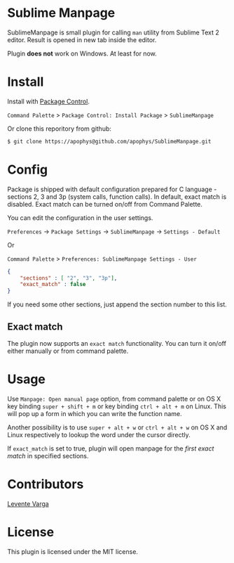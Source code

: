 # Sublime Manpage

SublimeManpage is small plugin for calling `man` utility from
Sublime Text 2 editor. Result is opened in new tab inside the
editor.

Plugin **does not** work on Windows. At least for now.

# Install

Install with [Package Control](http://wbond.net/sublime_packages/package_control).

`Command Palette` > `Package Control: Install Package` > `SublimeManpage`

Or clone this reporitory from github:

```bash
$ git clone https://apophys@github.com/apophys/SublimeManpage.git
```

# Config

Package is shipped with default configuration prepared
for C language - sections 2, 3 and 3p (system calls, function calls).
In default, exact match is disabled. Exact match can be turned on/off from
Command Palette.

You can edit the configuration in the user settings.

`Preferences` -> `Package Settings` -> `SublimeManpage` -> `Settings - Default`

Or

`Command Palette` > `Preferences: SublimeManpage Settings - User`

```json
{
    "sections" : [ "2", "3", "3p"],
    "exact_match" : false
}
```

If you need some other sections, just append the section number to this list.

## Exact match

The plugin now supports an `exact match` functionality. You can turn it on/off either
manually or from command palette.

# Usage

Use `Manpage: Open manual page` option, from command palette or on OS X
key binding `super + shift + m` or key binding `ctrl + alt + m` on Linux.
This will pop up a form in which you can write the function name.

Another possibility is to use `super + alt + w` or `ctrl + alt + w`
on OS X and Linux respectively to lookup the word under the cursor directly.

If `exact_match` is set to true, plugin will open manpage for the *first exact match*
in specified sections.

# Contributors

[Levente Varga](https://github.com/crazybyte)

# License

This plugin is licensed under the MIT license.
